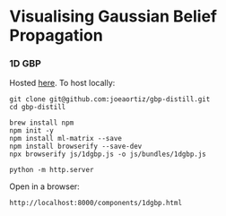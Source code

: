 # Visualising Gaussian Belief Propagation

### 1D GBP

Hosted [here](https://joeaortiz.github.io/gbp-distill/components/1dgbp.html). 
To host locally:

```
git clone git@github.com:joeaortiz/gbp-distill.git
cd gbp-distill

brew install npm
npm init -y
npm install ml-matrix --save
npm install browserify --save-dev
npx browserify js/1dgbp.js -o js/bundles/1dgbp.js

python -m http.server
```
Open in a browser:
```angular2
http://localhost:8000/components/1dgbp.html
```

